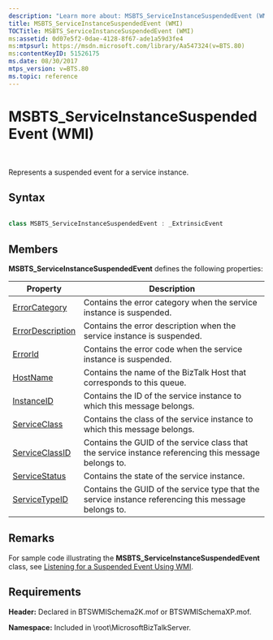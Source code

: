 ```yaml
---
description: "Learn more about: MSBTS_ServiceInstanceSuspendedEvent (WMI)"
title: MSBTS_ServiceInstanceSuspendedEvent (WMI)
TOCTitle: MSBTS_ServiceInstanceSuspendedEvent (WMI)
ms:assetid: 0d07e5f2-0dae-4128-8f67-ade1a59d3fe4
ms:mtpsurl: https://msdn.microsoft.com/library/Aa547324(v=BTS.80)
ms:contentKeyID: 51526175
ms.date: 08/30/2017
mtps_version: v=BTS.80
ms.topic: reference
---
```


# MSBTS\_ServiceInstanceSuspendedEvent (WMI)

 

Represents a suspended event for a service instance.

## Syntax

```C#
  
class MSBTS_ServiceInstanceSuspendedEvent : _ExtrinsicEvent  
```

## Members

**MSBTS\_ServiceInstanceSuspendedEvent** defines the following properties:

<table>
<thead>
<tr class="header">
<th>Property</th>
<th>Description</th>
</tr>
</thead>
<tbody>
<tr class="odd">
<td><a href="msbts-serviceinstancesuspendedevent-errorcategory-property-wmi.md">ErrorCategory</a></td>
<td>Contains the error category when the service instance is suspended.</td>
</tr>
<tr class="even">
<td><a href="msbts-serviceinstancesuspendedevent-errordescription-property-wmi.md">ErrorDescription</a></td>
<td>Contains the error description when the service instance is suspended.</td>
</tr>
<tr class="odd">
<td><a href="msbts-serviceinstancesuspendedevent-errorid-property-wmi.md">ErrorId</a></td>
<td>Contains the error code when the service instance is suspended.</td>
</tr>
<tr class="even">
<td><a href="msbts-serviceinstancesuspendedevent-hostname-property-wmi.md">HostName</a></td>
<td>Contains the name of the BizTalk Host that corresponds to this queue.</td>
</tr>
<tr class="odd">
<td><a href="msbts-serviceinstancesuspendedevent-instanceid-property-wmi.md">InstanceID</a></td>
<td>Contains the ID of the service instance to which this message belongs.</td>
</tr>
<tr class="even">
<td><a href="msbts-serviceinstancesuspendedevent-serviceclass-property-wmi.md">ServiceClass</a></td>
<td>Contains the class of the service instance to which this message belongs.</td>
</tr>
<tr class="odd">
<td><a href="msbts-serviceinstancesuspendedevent-serviceclassid-property-wmi.md">ServiceClassID</a></td>
<td>Contains the GUID of the service class that the service instance referencing this message belongs to.</td>
</tr>
<tr class="even">
<td><a href="msbts-serviceinstancesuspendedevent-servicestatus-property-wmi.md">ServiceStatus</a></td>
<td>Contains the state of the service instance.</td>
</tr>
<tr class="odd">
<td><a href="msbts-serviceinstancesuspendedevent-servicetypeid-property-wmi.md">ServiceTypeID</a></td>
<td>Contains the GUID of the service type that the service instance referencing this message belongs to.</td>
</tr>
</tbody>
</table>


## Remarks

For sample code illustrating the **MSBTS\_ServiceInstanceSuspendedEvent** class, see [Listening for a Suspended Event Using WMI](listening-for-a-suspended-event-using-wmi.md).

## Requirements

**Header:** Declared in BTSWMISchema2K.mof or BTSWMISchemaXP.mof.

**Namespace:** Included in \\root\\MicrosoftBizTalkServer.

